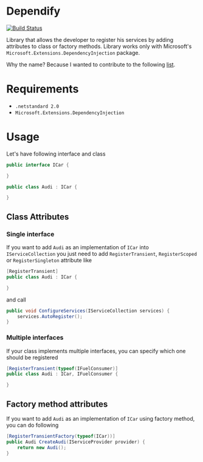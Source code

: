 # Dependify

[![Build Status](https://travis-ci.org/davidkaya/Dependify.svg?branch=master)](https://travis-ci.org/davidkaya/Dependify)

Library that allows the developer to register his services by adding attributes to class or factory methods. Library works only with Microsoft's `Microsoft.Extensions.DependencyInjection` package.

Why the name? Because I wanted to contribute to the following [list](http://www.thenameinspector.com/wp-content/uploads/ify-names-chart-20141.pdf).

# Requirements

* `.netstandard 2.0`
* `Microsoft.Extensions.DependencyInjection`

# Usage

Let's have following interface and class
```c#
public interface ICar {

}

public class Audi : ICar {

}
```

## Class Attributes

### Single interface 

If you want to add `Audi` as an implementation of `ICar` into `IServiceCollection` you just need to add `RegisterTransient`, `RegisterScoped` or `RegisterSingleton` attribute like

```c#
[RegisterTransient]
public class Audi : ICar {

}
```

and call 
```c#
public void ConfigureServices(IServiceCollection services) {
    services.AutoRegister(); 
}
```

### Multiple interfaces

If your class implements multiple interfaces, you can specify which one should be registered

```c#
[RegisterTransient(typeof(IFuelConsumer)]
public class Audi : ICar, IFuelConsumer {

}
```

## Factory method attributes

If you want to add `Audi` as an implementation of `ICar` using factory method, you can do following
```c#
[RegisterTransientFactory(typeof(ICar))]
public Audi CreateAudi(IServiceProvider provider) {
    return new Audi();
}
```
